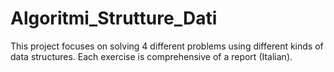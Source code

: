 # Algoritmi_Strutture_Dati
This project focuses on solving 4 different problems using different kinds of data structures. Each exercise is comprehensive of a report (Italian).
